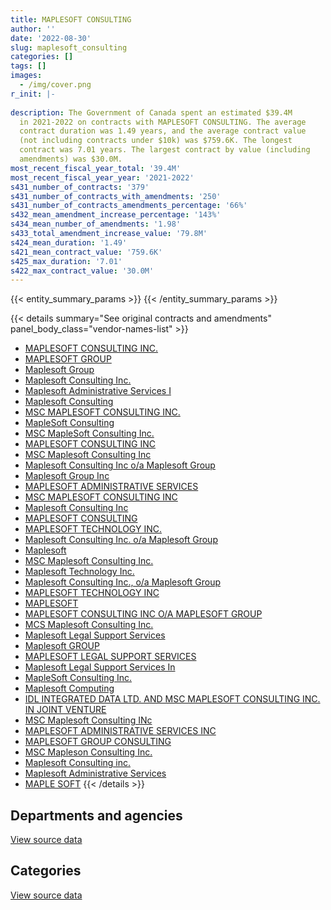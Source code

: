 ```yaml
---
title: MAPLESOFT CONSULTING
author: ''
date: '2022-08-30'
slug: maplesoft_consulting
categories: []
tags: []
images:
  - /img/cover.png
r_init: |-
  
description: The Government of Canada spent an estimated $39.4M
  in 2021-2022 on contracts with MAPLESOFT CONSULTING. The average
  contract duration was 1.49 years, and the average contract value
  (not including contracts under $10k) was $759.6K. The longest
  contract was 7.01 years. The largest contract by value (including
  amendments) was $30.0M.
most_recent_fiscal_year_total: '39.4M'
most_recent_fiscal_year_year: '2021-2022'
s431_number_of_contracts: '379'
s431_number_of_contracts_with_amendments: '250'
s431_number_of_contracts_amendments_percentage: '66%'
s432_mean_amendment_increase_percentage: '143%'
s434_mean_number_of_amendments: '1.98'
s433_total_amendment_increase_value: '79.8M'
s424_mean_duration: '1.49'
s421_mean_contract_value: '759.6K'
s425_max_duration: '7.01'
s422_max_contract_value: '30.0M'
---
```


<script src="/rmarkdown-libs/htmlwidgets/htmlwidgets.js"></script>
<link href="/rmarkdown-libs/datatables-css/datatables-crosstalk.css" rel="stylesheet" />
<script src="/rmarkdown-libs/datatables-binding/datatables.js"></script>
<script src="/rmarkdown-libs/jquery/jquery-3.6.0.min.js"></script>
<link href="/rmarkdown-libs/dt-core-bootstrap/css/dataTables.bootstrap.min.css" rel="stylesheet" />
<link href="/rmarkdown-libs/dt-core-bootstrap/css/dataTables.bootstrap.extra.css" rel="stylesheet" />
<script src="/rmarkdown-libs/dt-core-bootstrap/js/jquery.dataTables.min.js"></script>
<script src="/rmarkdown-libs/dt-core-bootstrap/js/dataTables.bootstrap.min.js"></script>
<link href="/rmarkdown-libs/crosstalk/css/crosstalk.min.css" rel="stylesheet" />
<script src="/rmarkdown-libs/crosstalk/js/crosstalk.min.js"></script>
<script src="/rmarkdown-libs/htmlwidgets/htmlwidgets.js"></script>
<link href="/rmarkdown-libs/datatables-css/datatables-crosstalk.css" rel="stylesheet" />
<script src="/rmarkdown-libs/datatables-binding/datatables.js"></script>
<script src="/rmarkdown-libs/jquery/jquery-3.6.0.min.js"></script>
<link href="/rmarkdown-libs/dt-core-bootstrap/css/dataTables.bootstrap.min.css" rel="stylesheet" />
<link href="/rmarkdown-libs/dt-core-bootstrap/css/dataTables.bootstrap.extra.css" rel="stylesheet" />
<script src="/rmarkdown-libs/dt-core-bootstrap/js/jquery.dataTables.min.js"></script>
<script src="/rmarkdown-libs/dt-core-bootstrap/js/dataTables.bootstrap.min.js"></script>
<link href="/rmarkdown-libs/crosstalk/css/crosstalk.min.css" rel="stylesheet" />
<script src="/rmarkdown-libs/crosstalk/js/crosstalk.min.js"></script>

{{< entity_summary_params >}}
{{< /entity_summary_params >}}

{{< details summary="See original contracts and amendments" panel_body_class="vendor-names-list" >}}
- [MAPLESOFT CONSULTING INC.](https://search.open.canada.ca/en/ct/?sort=contract_value_f%20desc&page=1&search_text=%22MAPLESOFT%20CONSULTING%20INC.%22)
- [MAPLESOFT GROUP](https://search.open.canada.ca/en/ct/?sort=contract_value_f%20desc&page=1&search_text=%22MAPLESOFT%20GROUP%22)
- [Maplesoft Group](https://search.open.canada.ca/en/ct/?sort=contract_value_f%20desc&page=1&search_text=%22Maplesoft%20Group%22)
- [Maplesoft Consulting Inc.](https://search.open.canada.ca/en/ct/?sort=contract_value_f%20desc&page=1&search_text=%22Maplesoft%20Consulting%20Inc.%22)
- [Maplesoft Administrative Services I](https://search.open.canada.ca/en/ct/?sort=contract_value_f%20desc&page=1&search_text=%22Maplesoft%20Administrative%20Services%20I%22)
- [Maplesoft Consulting](https://search.open.canada.ca/en/ct/?sort=contract_value_f%20desc&page=1&search_text=%22Maplesoft%20Consulting%22)
- [MSC MAPLESOFT CONSULTING INC.](https://search.open.canada.ca/en/ct/?sort=contract_value_f%20desc&page=1&search_text=%22MSC%20MAPLESOFT%20CONSULTING%20INC.%22)
- [MapleSoft Consulting](https://search.open.canada.ca/en/ct/?sort=contract_value_f%20desc&page=1&search_text=%22MapleSoft%20Consulting%22)
- [MSC MapleSoft Consulting Inc.](https://search.open.canada.ca/en/ct/?sort=contract_value_f%20desc&page=1&search_text=%22MSC%20MapleSoft%20Consulting%20Inc.%22)
- [MAPLESOFT CONSULTING INC](https://search.open.canada.ca/en/ct/?sort=contract_value_f%20desc&page=1&search_text=%22MAPLESOFT%20CONSULTING%20INC%22)
- [MSC Maplesoft Consulting Inc](https://search.open.canada.ca/en/ct/?sort=contract_value_f%20desc&page=1&search_text=%22MSC%20Maplesoft%20Consulting%20Inc%22)
- [Maplesoft Consulting Inc o/a Maplesoft Group](https://search.open.canada.ca/en/ct/?sort=contract_value_f%20desc&page=1&search_text=%22Maplesoft%20Consulting%20Inc%20o%2fa%20Maplesoft%20Group%22)
- [Maplesoft Group Inc](https://search.open.canada.ca/en/ct/?sort=contract_value_f%20desc&page=1&search_text=%22Maplesoft%20Group%20Inc%22)
- [MAPLESOFT ADMINISTRATIVE SERVICES](https://search.open.canada.ca/en/ct/?sort=contract_value_f%20desc&page=1&search_text=%22MAPLESOFT%20ADMINISTRATIVE%20SERVICES%22)
- [MSC MAPLESOFT CONSULTING INC](https://search.open.canada.ca/en/ct/?sort=contract_value_f%20desc&page=1&search_text=%22MSC%20MAPLESOFT%20CONSULTING%20INC%22)
- [Maplesoft Consulting Inc](https://search.open.canada.ca/en/ct/?sort=contract_value_f%20desc&page=1&search_text=%22Maplesoft%20Consulting%20Inc%22)
- [MAPLESOFT CONSULTING](https://search.open.canada.ca/en/ct/?sort=contract_value_f%20desc&page=1&search_text=%22MAPLESOFT%20CONSULTING%22)
- [MAPLESOFT TECHNOLOGY INC.](https://search.open.canada.ca/en/ct/?sort=contract_value_f%20desc&page=1&search_text=%22MAPLESOFT%20TECHNOLOGY%20INC.%22)
- [Maplesoft Consulting Inc. o/a Maplesoft Group](https://search.open.canada.ca/en/ct/?sort=contract_value_f%20desc&page=1&search_text=%22Maplesoft%20Consulting%20Inc.%20o%2fa%20Maplesoft%20Group%22)
- [Maplesoft](https://search.open.canada.ca/en/ct/?sort=contract_value_f%20desc&page=1&search_text=%22Maplesoft%22)
- [MSC Maplesoft Consulting Inc.](https://search.open.canada.ca/en/ct/?sort=contract_value_f%20desc&page=1&search_text=%22MSC%20Maplesoft%20Consulting%20Inc.%22)
- [Maplesoft Technology Inc.](https://search.open.canada.ca/en/ct/?sort=contract_value_f%20desc&page=1&search_text=%22Maplesoft%20Technology%20Inc.%22)
- [Maplesoft Consulting Inc., o/a Maplesoft Group](https://search.open.canada.ca/en/ct/?sort=contract_value_f%20desc&page=1&search_text=%22Maplesoft%20Consulting%20Inc.%2c%20o%2fa%20Maplesoft%20Group%22)
- [MAPLESOFT TECHNOLOGY INC](https://search.open.canada.ca/en/ct/?sort=contract_value_f%20desc&page=1&search_text=%22MAPLESOFT%20TECHNOLOGY%20INC%22)
- [MAPLESOFT](https://search.open.canada.ca/en/ct/?sort=contract_value_f%20desc&page=1&search_text=%22MAPLESOFT%22)
- [MAPLESOFT CONSULTING INC O/A MAPLESOFT GROUP](https://search.open.canada.ca/en/ct/?sort=contract_value_f%20desc&page=1&search_text=%22MAPLESOFT%20CONSULTING%20INC%20O%2fA%20MAPLESOFT%20GROUP%22)
- [MCS Maplesoft Consulting Inc.](https://search.open.canada.ca/en/ct/?sort=contract_value_f%20desc&page=1&search_text=%22MCS%20Maplesoft%20Consulting%20Inc.%22)
- [Maplesoft Legal Support Services](https://search.open.canada.ca/en/ct/?sort=contract_value_f%20desc&page=1&search_text=%22Maplesoft%20Legal%20Support%20Services%22)
- [Maplesoft GROUP](https://search.open.canada.ca/en/ct/?sort=contract_value_f%20desc&page=1&search_text=%22Maplesoft%20GROUP%22)
- [MAPLESOFT LEGAL SUPPORT SERVICES](https://search.open.canada.ca/en/ct/?sort=contract_value_f%20desc&page=1&search_text=%22MAPLESOFT%20LEGAL%20SUPPORT%20SERVICES%22)
- [Maplesoft Legal Support Services In](https://search.open.canada.ca/en/ct/?sort=contract_value_f%20desc&page=1&search_text=%22Maplesoft%20Legal%20Support%20Services%20In%22)
- [MapleSoft Consulting Inc.](https://search.open.canada.ca/en/ct/?sort=contract_value_f%20desc&page=1&search_text=%22MapleSoft%20Consulting%20Inc.%22)
- [Maplesoft Computing](https://search.open.canada.ca/en/ct/?sort=contract_value_f%20desc&page=1&search_text=%22Maplesoft%20Computing%22)
- [IDL INTEGRATED DATA LTD. AND MSC MAPLESOFT CONSULTING INC. IN JOINT VENTURE](https://search.open.canada.ca/en/ct/?sort=contract_value_f%20desc&page=1&search_text=%22IDL%20INTEGRATED%20DATA%20LTD.%20AND%20MSC%20MAPLESOFT%20CONSULTING%20INC.%20IN%20JOINT%20VENTURE%22)
- [MSC Maplesoft Consulting INc](https://search.open.canada.ca/en/ct/?sort=contract_value_f%20desc&page=1&search_text=%22MSC%20Maplesoft%20Consulting%20INc%22)
- [MAPLESOFT ADMINISTRATIVE SERVICES INC](https://search.open.canada.ca/en/ct/?sort=contract_value_f%20desc&page=1&search_text=%22MAPLESOFT%20ADMINISTRATIVE%20SERVICES%20INC%22)
- [MAPLESOFT GROUP CONSULTING](https://search.open.canada.ca/en/ct/?sort=contract_value_f%20desc&page=1&search_text=%22MAPLESOFT%20GROUP%20CONSULTING%22)
- [MSC Mapleson Consulting Inc.](https://search.open.canada.ca/en/ct/?sort=contract_value_f%20desc&page=1&search_text=%22MSC%20Mapleson%20Consulting%20Inc.%22)
- [Maplesoft Consulting inc.](https://search.open.canada.ca/en/ct/?sort=contract_value_f%20desc&page=1&search_text=%22Maplesoft%20Consulting%20inc.%22)
- [Maplesoft Administrative Services](https://search.open.canada.ca/en/ct/?sort=contract_value_f%20desc&page=1&search_text=%22Maplesoft%20Administrative%20Services%22)
- [MAPLE SOFT](https://search.open.canada.ca/en/ct/?sort=contract_value_f%20desc&page=1&search_text=%22MAPLE%20SOFT%22)
{{< /details >}}

## Departments and agencies

<div id="htmlwidget-1" style="width:100%;height:auto;" class="datatables html-widget"></div>
<script type="application/json" data-for="htmlwidget-1">{"x":{"style":"bootstrap","filter":"none","vertical":false,"data":[["<a href=\"/departments/atssc-scdata/\">Administrative Tribunals Support Service of Canada<\/a>","<a href=\"/departments/cas-satj/\">Courts Administration Service<\/a>","<a href=\"/departments/cbsa-asfc/\">Canada Border Services Agency<\/a>","<a href=\"/departments/cer-rec/\">Canada Energy Regulator<\/a>","<a href=\"/departments/cfia-acia/\">Canadian Food Inspection Agency<\/a>","<a href=\"/departments/cic/\">Immigration, Refugees and Citizenship Canada<\/a>","<a href=\"/departments/cihr-irsc/\">Canadian Institutes of Health Research<\/a>","<a href=\"/departments/cnsc-ccsn/\">Canadian Nuclear Safety Commission<\/a>","<a href=\"/departments/csc-scc/\">Correctional Service of Canada<\/a>","<a href=\"/departments/dfatd-maecd/\">Global Affairs Canada<\/a>","<a href=\"/departments/dfo-mpo/\">Fisheries and Oceans Canada<\/a>","<a href=\"/departments/dnd-mdn/\">National Defence<\/a>","<a href=\"/departments/ec/\">Environment and Climate Change Canada<\/a>","<a href=\"/departments/elections/\">Elections Canada<\/a>","<a href=\"/departments/esdc-edsc/\">Employment and Social Development Canada<\/a>","<a href=\"/departments/fin/\">Department of Finance Canada<\/a>","<a href=\"/departments/fintrac-canafe/\">Financial Transactions and Reports Analysis Centre of Canada<\/a>","<a href=\"/departments/hc-sc/\">Health Canada<\/a>","<a href=\"/departments/iaac-aeic/\">Impact Assessment Agency of Canada<\/a>","<a href=\"/departments/ic/\">Innovation, Science and Economic Development Canada<\/a>","<a href=\"/departments/infc/\">Infrastructure Canada<\/a>","<a href=\"/departments/irb-cisr/\">Immigration and Refugee Board of Canada<\/a>","<a href=\"/departments/nrc-cnrc/\">National Research Council Canada<\/a>","<a href=\"/departments/nrcan-rncan/\">Natural Resources Canada<\/a>","<a href=\"/departments/pc/\">Parks Canada<\/a>","<a href=\"/departments/pch/\">Canadian Heritage<\/a>","<a href=\"/departments/psc-cfp/\">Public Service Commission of Canada<\/a>","<a href=\"/departments/pwgsc-tpsgc/\">Public Services and Procurement Canada<\/a>","<a href=\"/departments/rcmp-grc/\">Royal Canadian Mounted Police<\/a>","<a href=\"/departments/ssc-spc/\">Shared Services Canada<\/a>","<a href=\"/departments/tbs-sct/\">Treasury Board of Canada Secretariat<\/a>","<a href=\"/departments/tc/\">Transport Canada<\/a>","<a href=\"/departments/wage/\">Department for Women and Gender Equality<\/a>"],[669066.5,null,144329.31,1344938.48,744731.95,4403430.62,702162.23,480150.7,null,2623004.9,5779.16,428064.51,589814.06,20437.88,29488.27,84198.72,null,208978.16,null,757873.29,28250,281548.95,3898.75,907782.32,204675.51,781447.35,245980.71,517620.39,366361.28,23355762.34,null,46381.76,null],[1904863.35,null,209621.14,1539432.36,231792.18,3598844.89,null,91031.83,null,2436822.74,563312.69,386919.64,591429.98,20953.12,297910.15,84429.4,38086.23,1203471.79,null,382051.19,null,522355.52,10638.1,354054.05,205236.26,54595.86,237737.26,979976.68,367365.01,26780827.77,105903.6,46508.84,50090.26],[null,79900.04,209048.41,590469.36,620529.52,2620856.59,173304.79,null,null,2571919.26,1064374.49,578245.44,478517.48,null,384626.03,84198.72,36493.77,3170479.51,79582.12,162515.47,null,647974.7,10601.38,986486.49,204675.51,null,165038.07,1874612.77,366361.28,20926663.65,73016.08,33547.36,55587.98],[null,152098,63000.89,239737.13,1441367.29,4185021.75,218124.99,null,1504500.76,416117.39,710970.3,355868.57,null,null,1849083.5,null,null,4876120.86,179305.4,474450.51,null,29212.79,10619.74,659459.46,null,null,null,1443590.45,214798.12,18552774.17,1782220.52,null,39844.59]],"container":"<table class=\"table table-striped table-hover row-border order-column display\">\n  <thead>\n    <tr>\n      <th>Department<\/th>\n      <th>2018-2019<\/th>\n      <th>2019-2020<\/th>\n      <th>2020-2021<\/th>\n      <th>2021-2022<\/th>\n    <\/tr>\n  <\/thead>\n<\/table>","options":{"order":[[4,"desc"]],"pageLength":10,"autoWidth":true,"columnDefs":[{"targets":1,"render":"function(data, type, row, meta) {\n    return type !== 'display' ? data : DTWidget.formatCurrency(data, \"$\", 2, 3, \",\", \".\", true, null);\n  }"},{"targets":2,"render":"function(data, type, row, meta) {\n    return type !== 'display' ? data : DTWidget.formatCurrency(data, \"$\", 2, 3, \",\", \".\", true, null);\n  }"},{"targets":3,"render":"function(data, type, row, meta) {\n    return type !== 'display' ? data : DTWidget.formatCurrency(data, \"$\", 2, 3, \",\", \".\", true, null);\n  }"},{"targets":4,"render":"function(data, type, row, meta) {\n    return type !== 'display' ? data : DTWidget.formatCurrency(data, \"$\", 2, 3, \",\", \".\", true, null);\n  }"},{"width":"16%","targets":[1,2,3,4]},{"className":"dt-right","targets":[1,2,3,4]}],"orderClasses":false}},"evals":["options.columnDefs.0.render","options.columnDefs.1.render","options.columnDefs.2.render","options.columnDefs.3.render"],"jsHooks":[]}</script>
<p class="text-right">
<a href="https://github.com/GoC-Spending/contracts-data/tree/main/data/out/vendors/maplesoft_consulting/summary_by_fiscal_year_by_department.csv" class="source-data-link btn btn-link">View source data</a>
</p>

## Categories

<div id="htmlwidget-2" style="width:100%;height:auto;" class="datatables html-widget"></div>
<script type="application/json" data-for="htmlwidget-2">{"x":{"style":"bootstrap","filter":"none","vertical":false,"data":[["<a href=\"/categories/other/\">(Other)<\/a>","<a href=\"/categories/facilities_and_construction/\">Facilities and construction<\/a>","<a href=\"/categories/defence/\">Defence<\/a>","<a href=\"/categories/professional_services/\">Professional services<\/a>","<a href=\"/categories/information_technology/\">Information technology<\/a>","<a href=\"/categories/human_capital/\">Human capital<\/a>"],[5543948.02,51753.74,88177.64,4054707.4,30237571.31,null],[4547428.93,15439.21,89151.98,5023730.33,29917735.14,3702776.32],[3058001.45,null,14371.49,6921273.03,24470228.56,3785751.7],[965538.63,null,118665,7264129.43,27264202.4,3785751.7]],"container":"<table class=\"table table-striped table-hover row-border order-column display\">\n  <thead>\n    <tr>\n      <th>Category<\/th>\n      <th>2018-2019<\/th>\n      <th>2019-2020<\/th>\n      <th>2020-2021<\/th>\n      <th>2021-2022<\/th>\n    <\/tr>\n  <\/thead>\n<\/table>","options":{"order":[[4,"desc"]],"dom":"t","pageLength":30,"autoWidth":true,"columnDefs":[{"targets":1,"render":"function(data, type, row, meta) {\n    return type !== 'display' ? data : DTWidget.formatCurrency(data, \"$\", 2, 3, \",\", \".\", true, null);\n  }"},{"targets":2,"render":"function(data, type, row, meta) {\n    return type !== 'display' ? data : DTWidget.formatCurrency(data, \"$\", 2, 3, \",\", \".\", true, null);\n  }"},{"targets":3,"render":"function(data, type, row, meta) {\n    return type !== 'display' ? data : DTWidget.formatCurrency(data, \"$\", 2, 3, \",\", \".\", true, null);\n  }"},{"targets":4,"render":"function(data, type, row, meta) {\n    return type !== 'display' ? data : DTWidget.formatCurrency(data, \"$\", 2, 3, \",\", \".\", true, null);\n  }"},{"width":"16%","targets":[1,2,3,4]},{"className":"dt-right","targets":[1,2,3,4]}],"orderClasses":false,"lengthMenu":[10,25,30,50,100]}},"evals":["options.columnDefs.0.render","options.columnDefs.1.render","options.columnDefs.2.render","options.columnDefs.3.render"],"jsHooks":[]}</script>
<p class="text-right">
<a href="https://github.com/GoC-Spending/contracts-data/tree/main/data/out/vendors/maplesoft_consulting/summary_by_fiscal_year_by_category.csv" class="source-data-link btn btn-link">View source data</a>
</p>
